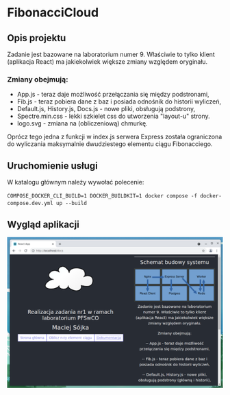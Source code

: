 # FibonacciCloud

## Opis projektu

Zadanie jest bazowane na laboratorium numer 9. Właściwie to tylko klient (aplikacja React) ma jakiekolwiek większe zmiany względem oryginału.

### Zmiany obejmują:

* App.js - teraz daje możliwość przełączania się między podstronami,
* Fib.js - teraz pobiera dane z baz i posiada odnośnik do historii wyliczeń,
* Default.js, History.js, Docs.js - nowe pliki, obsługują podstrony,
* Spectre.min.css - lekki szkielet css do utworzenia "layout-u" strony.
* logo.svg - zmiana na (obliczeniową) chmurkę.

Oprócz tego jedna z funkcji w index.js serwera Express została ograniczona do wyliczania maksymalnie dwudziestego elementu ciągu Fibonacciego.

## Uruchomienie usługi
W katalogu głównym należy wywołać polecenie:

`COMPOSE_DOCKER_CLI_BUILD=1 DOCKER_BUILDKIT=1 docker compose -f docker-compose.dev.yml up --build`

## Wygląd aplikacji
![image](screenshot.png "Wygląd aplikacji")

